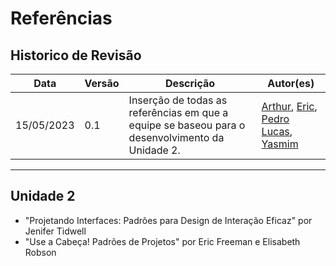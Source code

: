 # Referências

## Historico de Revisão

| Data     | Versão | Descrição                  | Autor(es)                                                                          |
|----------|--------|----------------------------|---------------------------------------------------------------------------------------------|
|15/05/2023|   0.1  | Inserção de todas as referências em que a equipe se baseou para o desenvolvimento da Unidade 2. |[Arthur](https://github.com/Arthrok), [Eric](https://github.com/ericbky), [Pedro Lucas](https://github.com/lucasdray), [Yasmim](https://github.com/yaskisoba)|

---------------------------------------------------------------

## Unidade 2


- "Projetando Interfaces: Padrões para Design de Interação Eficaz" por Jenifer Tidwell
- "Use a Cabeça! Padrões de Projetos" por Eric Freeman e Elisabeth Robson 
